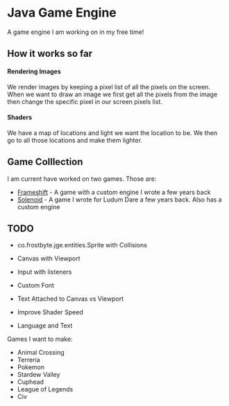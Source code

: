 # Java Game Engine
A game engine I am working on in my free time!

## How it works so far
#### Rendering Images
We render images by keeping a pixel list of all the pixels on the screen. When we want to draw an image we first get all the pixels from the image then change the specific pixel in our screen pixels list. 

#### Shaders
We have a map of locations and light we want the location to be. We then go to all those locations and make them lighter.

## Game Colllection
I am current have worked on two games. Those are:
- [Frameshift](https://github.com/Avery246813579/Frameshift) - A game with a custom engine I wrote a few years back
- [Solenoid](https://github.com/Avery246813579/Solenoid) - A game I wrote for Ludum Dare a few years back. Also has a custom engine

## TODO 
- co.frostbyte.jge.entities.Sprite with Collisions
- Canvas with Viewport
- Input with listeners

- Custom Font 
- Text Attached to Canvas vs Viewport
- Improve Shader Speed
- Language and Text

Games I want to make: 
- Animal Crossing
- Terreria 
- Pokemon
- Stardew Valley
- Cuphead
- League of Legends 
- Civ